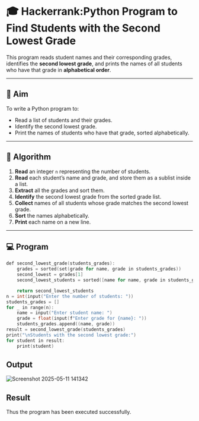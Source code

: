 # 🎓 Hackerrank:Python Program to Find Students with the Second Lowest Grade

This program reads student names and their corresponding grades, identifies the **second lowest grade**, and prints the names of all students who have that grade in **alphabetical order**.

---

## 🎯 Aim

To write a Python program to:
- Read a list of students and their grades.
- Identify the second lowest grade.
- Print the names of students who have that grade, sorted alphabetically.

---

## 🧠 Algorithm

1. **Read** an integer `n` representing the number of students.
2. **Read** each student’s name and grade, and store them as a sublist inside a list.
3. **Extract** all the grades and sort them.
4. **Identify** the second lowest grade from the sorted grade list.
5. **Collect** names of all students whose grade matches the second lowest grade.
6. **Sort** the names alphabetically.
7. **Print** each name on a new line.

---

## 💻  Program
~~~c
def second_lowest_grade(students_grades):
    grades = sorted(set(grade for name, grade in students_grades))
    second_lowest = grades[1]
    second_lowest_students = sorted([name for name, grade in students_grades if grade == second_lowest])

    return second_lowest_students
n = int(input("Enter the number of students: "))
students_grades = []
for _ in range(n):
    name = input("Enter student name: ")
    grade = float(input(f"Enter grade for {name}: "))
    students_grades.append((name, grade))
result = second_lowest_grade(students_grades)
print("\nStudents with the second lowest grade:")
for student in result:
    print(student)
~~~

## Output
![Screenshot 2025-05-11 141342](https://github.com/user-attachments/assets/730f350c-d9a8-43bc-a9ed-fc31a066fdd0)


## Result
Thus the program has been executed successfully.



